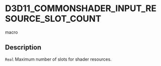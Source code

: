 # D3D11_COMMONSHADER_INPUT_RESOURCE_SLOT_COUNT

<span class="badge badge-secondary">macro</span>

## Description
`Real` Maximum number of slots for shader resources.